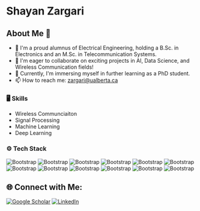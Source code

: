 # Shayan Zargari

## About Me 📝
* 🔭  I'm a proud alumnus of Electrical Engineering, holding a B.Sc. in Electronics and an M.Sc. in Telecommunication Systems.
* 👯  I'm eager to collaborate on exciting projects in AI, Data Science, and Wireless Communication fields!
* 🤔  Currently, I'm immersing myself in further learning as a PhD student.
* 📫 How to reach me: [zargari@ualberta.ca](mailto:zargari@ualberta.ca)

### 🖥 Skills

- Wireless Communciaiton
- Signal Processing
- Machine Learning
- Deep Learning
### ⚙️ Tech Stack

![Bootstrap](https://img.shields.io/badge/-Python-05122A?style=flat-square&logo=Python&color=353535) ![Bootstrap](https://img.shields.io/badge/-C%2B%2B-05122A?style=flat-square&logo=C++&color=353535) ![Bootstrap](https://img.shields.io/badge/-MATLAB-05122A?style=flat-square&logo=MATLAB&color=353535) ![Bootstrap](https://img.shields.io/badge/-TensorFlow-05122A?style=flat-square&logo=TensorFlow&color=353535) ![Bootstrap](https://img.shields.io/badge/-PyTorch-05122A?style=flat-square&logo=PyTorch&color=353535) ![Bootstrap](https://img.shields.io/badge/-SciPy-05122A?style=flat-square&logo=SciPy&color=353535) ![Bootstrap](https://img.shields.io/badge/-Scikit%20Learn-05122A?style=flat-square&logo=Scikit-Learn&color=353535) ![Bootstrap](https://img.shields.io/badge/-Pandas-05122A?style=flat-square&logo=Pandas&color=353535) ![Bootstrap](https://img.shields.io/badge/-Numpy-05122A?style=flat-square&logo=Numpy&color=353535) ![Bootstrap](https://img.shields.io/badge/-Matplotlib-05122A?style=flat-square&logo=Matplotlib&color=353535) ![Bootstrap](https://img.shields.io/badge/-Visual%20Studio%20Code-05122A?style=flat-square&logo=Visual-Studio-Code&color=353535) ![Bootstrap](https://img.shields.io/badge/-LaTeX-05122A?style=flat-square&logo=LaTeX&color=353535)

## 🌐 Connect with Me:
[![Google Scholar](https://img.shields.io/badge/Google_Scholar-4285F4?style=flat&logo=google-scholar&logoColor=white)](https://scholar.google.com/citations?user=FS1X-SYAAAAJ&hl=en)
[![LinkedIn](https://img.shields.io/badge/-LinkedIn-blue?style=flat&logo=Linkedin&logoColor=white)](https://www.linkedin.com/in/shayan-zargari-0214b7184/)
